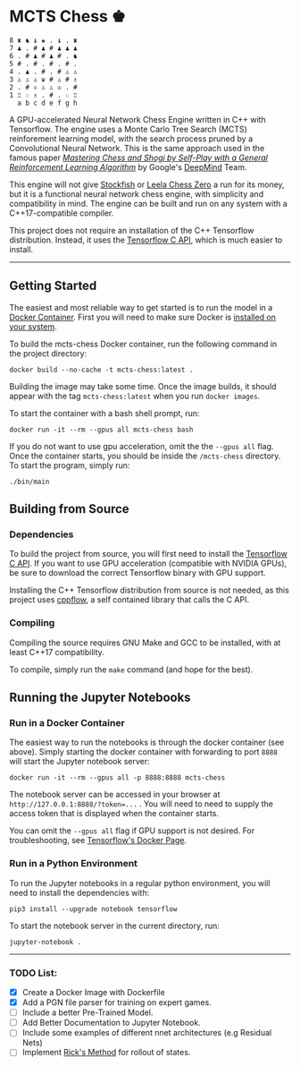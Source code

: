 # MCTS Chess ♚
```
8 ♜ ♞ ♝ ♚ . ♝ . ♜
7 ♟ . # ♟ # ♟ ♟ ♟
6 . # ♟ # ♟ # . ♞
5 # . # . # . # .
4 . ♟ . # . # ♙ ♙
3 ♙ ♙ ♙ ♛ # ♙ # ♗
2 . # ♕ ♙ ♙ ♔ . #
1 ♖ ♘ ♗ . # . ♘ ♖
  a b c d e f g h

```
A GPU-accelerated Neural Network Chess Engine written in C++ with Tensorflow. The engine uses a Monte Carlo Tree Search (MCTS) reinforement learning model, with the search process pruned by a Convolutional Neural Network. This is the same approach used in the famous paper [*Mastering Chess and Shogi by Self-Play with a General Reinforcement Learning Algorithm*](https://doi.org/10.48550/arXiv.1712.01815) by Google's [DeepMind](https://www.deepmind.com/) Team.

This engine will not give [Stockfish](https://stockfishchess.org/) or [Leela Chess Zero](https://lczero.org/) a run for its money, but it is a functional neural network chess engine, with simplicity and compatibility in mind. The engine can be built and run on any system with a C++17-compatible compiler. 

This project does not require an installation of the C++ Tensorflow distribution. Instead, it uses the [Tensorflow C API](https://www.tensorflow.org/install/lang_c), which is much easier to install.

---
## Getting Started
The easiest and most reliable way to get started is to run the model in a [Docker Container](https://docs.docker.com/get-started/).
First you will need to make sure Docker is [installed on your system](https://docs.docker.com/get-docker/).

To build the mcts-chess Docker container, run the following command in the project directory:

```
docker build --no-cache -t mcts-chess:latest . 
```

Building the image may take some time. Once the image builds, it should appear with the tag `mcts-chess:latest` when you run `docker images`. 

To start the container with a bash shell prompt, run:
```
docker run -it --rm --gpus all mcts-chess bash
```

If you do not want to use gpu acceleration, omit the the `--gpus all` flag. Once the container starts, you should be inside the `/mcts-chess` directory. To start the program, simply run:
```
./bin/main
```

## Building from Source
### Dependencies
To build the project from source, you will first need to install the [Tensorflow C API](https://www.tensorflow.org/install/lang_c). If you want to use GPU acceleration (compatible with NVIDIA GPUs), be sure to download the correct Tensorflow binary with GPU support. 

Installing the C++ Tensorflow distribution from source is not needed, as this project uses [cppflow](https://github.com/serizba/cppflow), a self contained library that calls the C API.

### Compiling
Compiling the source requires GNU Make and GCC to be installed, with at least C++17 compatibility. 

To compile, simply run the `make` command (and hope for the best).

## Running the Jupyter Notebooks
### Run in a Docker Container
The easiest way to run the notebooks is through the docker container (see above). Simply starting the docker container with forwarding to port `8888` will start the Jupyter notebook server:
```
docker run -it --rm --gpus all -p 8888:8888 mcts-chess
```
The notebook server can be accessed in your browser at `http://127.0.0.1:8888/?token=...` . You will need to need to supply the access token that is displayed when the container starts.

You can omit the `--gpus all` flag if GPU support is not desired. For troubleshooting, see [Tensorflow's Docker Page](https://www.tensorflow.org/install/docker).

### Run in a Python Environment
To run the Jupyter notebooks in a regular python environment, you will need to install the dependencies with:
```
pip3 install --upgrade notebook tensorflow 
```

To start the notebook server in the current directory, run:
```
jupyter-notebook .
```

---
### TODO List:
- [x] Create a Docker Image with Dockerfile
- [x] Add a PGN file parser for training on expert games.
- [ ] Include a better Pre-Trained Model.
- [ ] Add Better Documentation to Jupyter Notebook.
- [ ] Include some examples of different nnet architectures (e.g Residual Nets)
- [ ] Implement [Rick's Method](https://youtu.be/dQw4w9WgXcQ) for rollout of states.